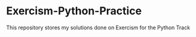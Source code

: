# Exercism-Python-Practice
This repository stores my solutions done on Exercism for the Python Track
